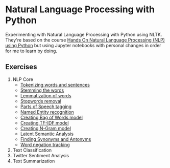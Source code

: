 # Natural Language Processing with Python

Experimenting with Natural Language Processing with Python using NLTK. They're based on the course [Hands On Natural Language Processing (NLP) using Python](https://www.udemy.com/hands-on-natural-language-processing-using-python/) but using Jupyter notebooks with personal changes in order for me to learn by doing.

## Exercises
1. NLP Core
    - [Tokenizing words and sentences](NLP%20Core/Tokenizing%20words%20and%20sentences.ipynb)
    - [Stemming the words](NLP%20Core/Stemming%20the%20words.ipynb)
    - [Lemmatization of words](NLP%20Core/Lemmatization%20of%20words.ipynb)
    - [Stopwords removal](NLP%20Core/Stopwords%20removal.ipynb)
    - [Parts of Speech tagging](NLP%20Core/Parts%20of%20Speech%20tagging.ipynb)
    - [Named Entity recognition](NLP%20Core/Named%20Entity%20Recognition.ipynb)
    - [Creating Bag of Words model](NLP%20Core/Bag%20of%20Words%20model.ipynb)
    - [Creating TF-IDF model](NLP%20Core/TF-IDF%20model.ipynb)
    - [Creating N-Gram model](NLP%20Core/N-Gram%20model.ipynb)
    - [Latent Semantic Analysis](NLP%20Core/Latent%20Semantic%20Analysis.ipynb)
    - [Finding Synonyms and Antonyms](NLP%20Core/Finding%20Synonyms%20and%20Antonyms.ipynb)
    - [Word negation tracking]()
2. Text Classification
3. Twitter Sentiment Analysis
4. Text Summarization
